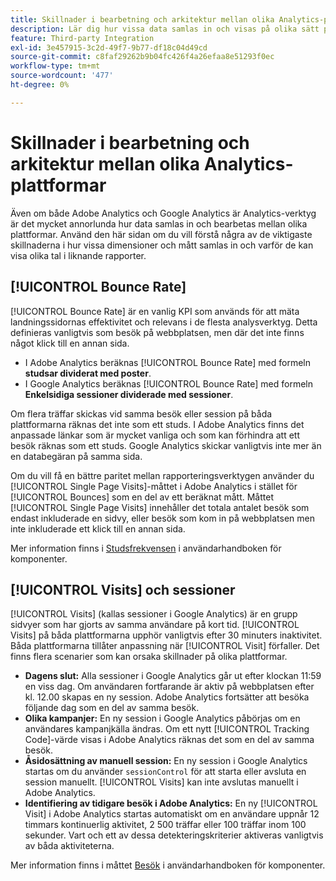 ```yaml
---
title: Skillnader i bearbetning och arkitektur mellan olika Analytics-plattformar
description: Lär dig hur vissa data samlas in och visas på olika sätt på olika plattformar som Adobe Analytics och Google Analytics.
feature: Third-party Integration
exl-id: 3e457915-3c2d-49f7-9b77-df18c04d49cd
source-git-commit: c8faf29262b9b04fc426f4a26efaa8e51293f0ec
workflow-type: tm+mt
source-wordcount: '477'
ht-degree: 0%

---
```


# Skillnader i bearbetning och arkitektur mellan olika Analytics-plattformar

Även om både Adobe Analytics och Google Analytics är Analytics-verktyg är det mycket annorlunda hur data samlas in och bearbetas mellan olika plattformar. Använd den här sidan om du vill förstå några av de viktigaste skillnaderna i hur vissa dimensioner och mått samlas in och varför de kan visa olika tal i liknande rapporter.

## [!UICONTROL Bounce Rate]

[!UICONTROL Bounce Rate] är en vanlig KPI som används för att mäta landningssidornas effektivitet och relevans i de flesta analysverktyg. Detta definieras vanligtvis som besök på webbplatsen, men där det inte finns något klick till en annan sida.

* I Adobe Analytics beräknas [!UICONTROL Bounce Rate] med formeln **studsar dividerat med poster**.
* I Google Analytics beräknas [!UICONTROL Bounce Rate] med formeln **Enkelsidiga sessioner dividerade med sessioner**.

Om flera träffar skickas vid samma besök eller session på båda plattformarna räknas det inte som ett studs. I Adobe Analytics finns det anpassade länkar som är mycket vanliga och som kan förhindra att ett besök räknas som ett studs. Google Analytics skickar vanligtvis inte mer än en databegäran på samma sida.

Om du vill få en bättre paritet mellan rapporteringsverktygen använder du [!UICONTROL Single Page Visits]-måttet i Adobe Analytics i stället för [!UICONTROL Bounces] som en del av ett beräknat mått. Måttet [!UICONTROL Single Page Visits] innehåller det totala antalet besök som endast inkluderade en sidvy, eller besök som kom in på webbplatsen men inte inkluderade ett klick till en annan sida.

Mer information finns i [Studsfrekvensen](/help/components/metrics/bounce-rate.md) i användarhandboken för komponenter.

## [!UICONTROL Visits] och sessioner

[!UICONTROL Visits] (kallas sessioner i Google Analytics) är en grupp sidvyer som har gjorts av samma användare på kort tid. [!UICONTROL Visits] på båda plattformarna upphör vanligtvis efter 30 minuters inaktivitet. Båda plattformarna tillåter anpassning när [!UICONTROL Visit] förfaller. Det finns flera scenarier som kan orsaka skillnader på olika plattformar.

* **Dagens slut:** Alla sessioner i Google Analytics går ut efter klockan 11:59 en viss dag. Om användaren fortfarande är aktiv på webbplatsen efter kl. 12.00 skapas en ny session. Adobe Analytics fortsätter att besöka följande dag som en del av samma besök.
* **Olika kampanjer:** En ny session i Google Analytics påbörjas om en användares kampanjkälla ändras. Om ett nytt [!UICONTROL Tracking Code]-värde visas i Adobe Analytics räknas det som en del av samma besök.
* **Åsidosättning av manuell session:** En ny session i Google Analytics startas om du använder `sessionControl` för att starta eller avsluta en session manuellt. [!UICONTROL Visits] kan inte avslutas manuellt i Adobe Analytics.
* **Identifiering av tidigare besök i Adobe Analytics:** En ny [!UICONTROL Visit] i Adobe Analytics startas automatiskt om en användare uppnår 12 timmars kontinuerlig aktivitet, 2 500 träffar eller 100 träffar inom 100 sekunder. Vart och ett av dessa detekteringskriterier aktiveras vanligtvis av båda aktiviteterna.

Mer information finns i måttet [Besök](/help/components/metrics/visits.md) i användarhandboken för komponenter.
